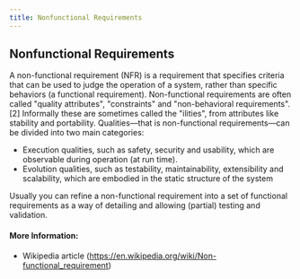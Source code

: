 ```yaml
---
title: Nonfunctional Requirements
---
```

## Nonfunctional Requirements

A non-functional requirement (NFR) is a requirement that specifies criteria that can be used to judge the operation of a system, rather than specific behaviors (a functional requirement). Non-functional requirements are often called "quality attributes", "constraints" and "non-behavioral requirements".[2] Informally these are sometimes called the "ilities", from attributes like stability and portability. Qualities—that is non-functional requirements—can be divided into two main categories:
* Execution qualities, such as safety, security and usability, which are observable during operation (at run time).
* Evolution qualities, such as testability, maintainability, extensibility and scalability, which are embodied in the static structure of the system

Usually you can refine a non-functional requirement into a set of functional requirements as a way of detailing and allowing (partial) testing and validation.

#### More Information:
<!-- Please add any articles you think might be helpful to read before writing the article -->
* Wikipedia article (https://en.wikipedia.org/wiki/Non-functional_requirement)

